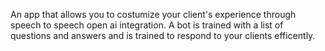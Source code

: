 An app that allows you to costumize your client's experience through speech to speech open ai integration.
A bot is trained with a list of questions and answers and is trained to respond to your clients efficently.
